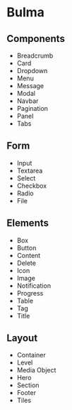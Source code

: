 # Bulma

## Components

- Breadcrumb
- Card
- Dropdown
- Menu
- Message
- Modal
- Navbar
- Pagination
- Panel
- Tabs

## Form

- Input
- Textarea
- Select
- Checkbox
- Radio
- File

## Elements

- Box
- Button
- Content
- Delete
- Icon
- Image
- Notification
- Progress
- Table
- Tag
- Title

## Layout

- Container
- Level
- Media Object
- Hero
- Section
- Footer
- Tiles